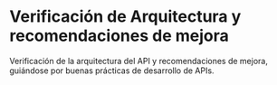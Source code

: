 # Verificación de Arquitectura y recomendaciones de mejora

Verificación de la arquitectura del API y recomendaciones de mejora, guiándose por buenas prácticas de desarrollo de APIs.
